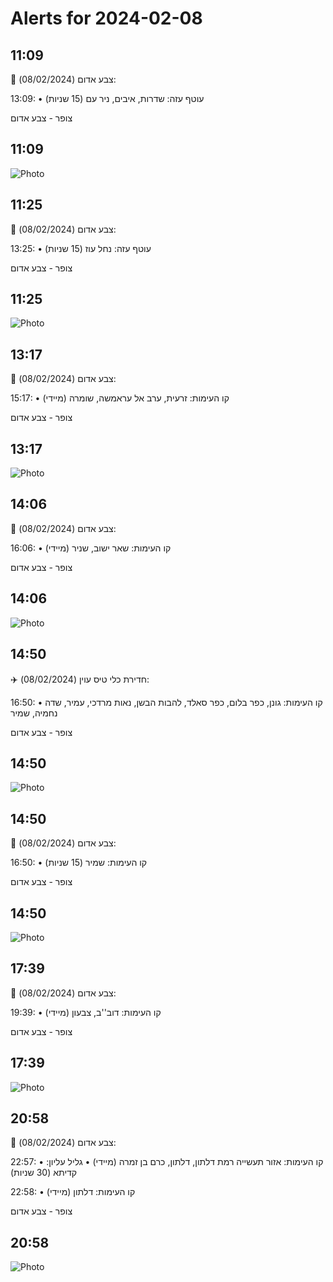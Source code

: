 # Alerts for 2024-02-08

## 11:09

🔴 צבע אדום (08/02/2024):

13:09:
• עוטף עזה: שדרות, איבים, ניר עם (15 שניות)

צופר - צבע אדום

## 11:09

![Photo](images/19332.jpg)

## 11:25

🔴 צבע אדום (08/02/2024):

13:25:
• עוטף עזה: נחל עוז (15 שניות)

צופר - צבע אדום

## 11:25

![Photo](images/19334.jpg)

## 13:17

🔴 צבע אדום (08/02/2024):

15:17:
• קו העימות: זרעית, ערב אל עראמשה, שומרה (מיידי)

צופר - צבע אדום

## 13:17

![Photo](images/19336.jpg)

## 14:06

🔴 צבע אדום (08/02/2024):

16:06:
• קו העימות: שאר ישוב, שניר (מיידי)

צופר - צבע אדום

## 14:06

![Photo](images/19340.jpg)

## 14:50

✈️ חדירת כלי טיס עוין (08/02/2024):

16:50:
• קו העימות: גונן, כפר בלום, כפר סאלד, להבות הבשן, נאות מרדכי, עמיר, שדה נחמיה, שמיר 

צופר - צבע אדום

## 14:50

![Photo](images/19342.jpg)

## 14:50

🔴 צבע אדום (08/02/2024):

16:50:
• קו העימות: שמיר (15 שניות)

צופר - צבע אדום

## 14:50

![Photo](images/19344.jpg)

## 17:39

🔴 צבע אדום (08/02/2024):

19:39:
• קו העימות: דוב''ב, צבעון (מיידי)

צופר - צבע אדום

## 17:39

![Photo](images/19348.jpg)

## 20:58

🔴 צבע אדום (08/02/2024):

22:57:
• קו העימות: אזור תעשייה רמת דלתון, דלתון, כרם בן זמרה (מיידי)
• גליל עליון: קדיתא (30 שניות)

22:58:
• קו העימות: דלתון (מיידי)

צופר - צבע אדום

## 20:58

![Photo](images/19354.jpg)

